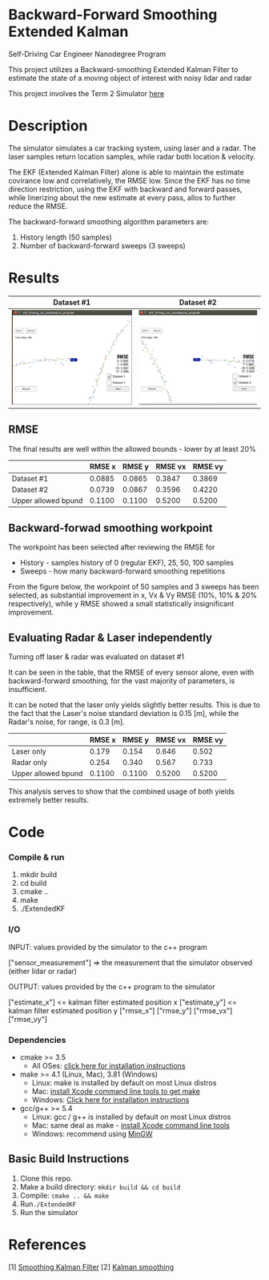 # Backward-Forward Smoothing Extended Kalman
Self-Driving Car Engineer Nanodegree Program

This project utilizes a Backward-smoothing Extended Kalman Filter to estimate the state of a moving object of interest with noisy lidar and radar 

This project involves the Term 2 Simulator [here](https://github.com/udacity/self-driving-car-sim/releases)

# Description

The simulator simulates a car tracking system, using laser and a radar. The laser samples return location samples, while radar both location & velocity.

The EKF (Extended Kalman Filter) alone is able to maintain the estimate covirance low and correlatively, the RMSE low. Since the EKF has no time direction restriction, using the EKF with backward and forward passes, while linerizing about the new estimate at every pass, allos to further reduce the RMSE.

The backward-forward smoothing algorithm parameters are:

1. History length (50 samples)
2. Number of backward-forward sweeps (3 sweeps)

# Results


| Dataset #1  | Dataset #2 |
|---|---|
| ![](./output_images/dataset1.png) | ![](./output_images/dataset2.png) |

## RMSE

The final results are well within the allowed bounds - lower by at least 20%

| | RMSE x | RMSE y | RMSE vx | RMSE vy |
|---|---|---|---|---|
|Dataset #1 | 0.0885 | 0.0865 | 0.3847 | 0.3869 |
|Dataset #2 | 0.0739 | 0.0867 | 0.3596 | 0.4220 |
|Upper allowed bpund | 0.1100 | 0.1100 | 0.5200 | 0.5200 |

## Backward-forwad smoothing workpoint

The workpoint has been selected after reviewing the RMSE for 

* History - samples history of 0 (regular EKF), 25, 50, 100 samples
* Sweeps - how many backward-forward smoothing repetitions

From the figure below, the workpoint of 50 samples and 3 sweeps has been selected, as substantial improvement in x, Vx & Vy RMSE (10%, 10% & 20% respectively), while y RMSE showed a small statistically insignificant improvement.



## Evaluating Radar & Laser independently 

Turning off laser & radar was evaluated on dataset #1

It can be seen in the table, that the RMSE of every sensor alone, even with backward-forward smoothing, for the vast majority of parameters, is insufficient.

It can be noted that the laser only yields slightly better results. This is due to the fact that the Laser's noise standard deviation is 0.15 [m], while the Radar's noise, for range, is 0.3 [m].


| | RMSE x | RMSE y | RMSE vx | RMSE vy |
|---|---|---|---|---|
|Laser only | 0.179 | 0.154 | 0.646 | 0.502 |
|Radar only | 0.254 | 0.340 | 0.567 | 0.733 |
|Upper allowed bpund | 0.1100 | 0.1100 | 0.5200 | 0.5200 |


This analysis serves to show that the combined usage of both yields extremely better results.

# Code 

### Compile & run
1. mkdir build
2. cd build
3. cmake ..
4. make
5. ./ExtendedKF

### I/O

INPUT: values provided by the simulator to the c++ program

["sensor_measurement"] => the measurement that the simulator observed (either lidar or radar)


OUTPUT: values provided by the c++ program to the simulator

["estimate_x"] <= kalman filter estimated position x
["estimate_y"] <= kalman filter estimated position y
["rmse_x"]
["rmse_y"]
["rmse_vx"]
["rmse_vy"]

###  Dependencies

* cmake >= 3.5
  * All OSes: [click here for installation instructions](https://cmake.org/install/)
* make >= 4.1 (Linux, Mac), 3.81 (Windows)
  * Linux: make is installed by default on most Linux distros
  * Mac: [install Xcode command line tools to get make](https://developer.apple.com/xcode/features/)
  * Windows: [Click here for installation instructions](http://gnuwin32.sourceforge.net/packages/make.htm)
* gcc/g++ >= 5.4
  * Linux: gcc / g++ is installed by default on most Linux distros
  * Mac: same deal as make - [install Xcode command line tools](https://developer.apple.com/xcode/features/)
  * Windows: recommend using [MinGW](http://www.mingw.org/)

## Basic Build Instructions

1. Clone this repo.
2. Make a build directory: `mkdir build && cd build`
3. Compile: `cmake .. && make` 
4. Run`./ExtendedKF `
5. Run the simulator


# References

[1] [Smoothing Kalman Filter](http://jimbeck.caltech.edu/summerlectures/lectures/Kalman.pdf)
[2] [Kalman smoothing](http://arl.cs.utah.edu/resources/Kalman%20Smoothing.pdf)